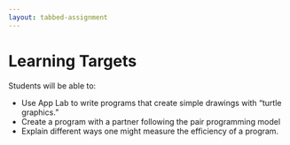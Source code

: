 ```yaml
---
layout: tabbed-assignment
---
```


# Learning Targets

Students will be able to:
* Use App Lab to write programs that create simple drawings with “turtle graphics.”
* Create a program with a partner following the pair programming model
* Explain different ways one might measure the efficiency of a program.

<!-- Don't edit links here, change them in _data/assignment.yml instead, -->

[slides]: <{{site.data.assignment.slides}}>
[template]: <{{site.data.assignment.template}}>
